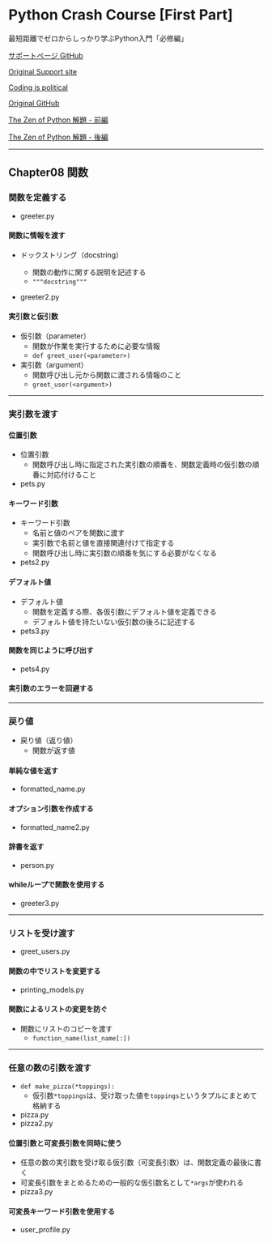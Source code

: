 # Python Crash Course [First Part]

最短距離でゼロからしっかり学ぶPython入門「必修編」

[サポートページ GitHub](https://github.com/takanory/saitan-python)

[Original Support site](https://nostarch.com/pythoncrashcourse2e)

[Coding is political](https://ehmatthes.github.io/pcc_2e/)

[Original GitHub](https://github.com/ehmatthes/pcc_2e/)

[The Zen of Python 解題 - 前編](https://atsuoishimoto.hatenablog.com/entry/20100920/1284986066)

[The Zen of Python 解題 - 後編](https://atsuoishimoto.hatenablog.com/entry/20100926/1285508015)

---

## Chapter08 関数

### 関数を定義する

- greeter.py

#### 関数に情報を渡す

- ドックストリング（docstring）
  - 関数の動作に関する説明を記述する
  - `"""docstring"""`

- greeter2.py

#### 実引数と仮引数

- 仮引数（parameter）
  - 関数が作業を実行するために必要な情報
  - `def greet_user(<parameter>)`
- 実引数（argument）
  - 関数呼び出し元から関数に渡される情報のこと
  - `greet_user(<argument>)`

---

### 実引数を渡す

#### 位置引数

- 位置引数
  - 関数呼び出し時に指定された実引数の順番を、関数定義時の仮引数の順番に対応付けること
- pets.py

#### キーワード引数

- キーワード引数
  - 名前と値のペアを関数に渡す
  - 実引数で名前と値を直接関連付けて指定する
  - 関数呼び出し時に実引数の順番を気にする必要がなくなる
- pets2.py

#### デフォルト値

- デフォルト値
  - 関数を定義する際、各仮引数にデフォルト値を定義できる
  - デフォルト値を持たいない仮引数の後ろに記述する
- pets3.py

#### 関数を同じように呼び出す

- pets4.py

#### 実引数のエラーを回避する

---

### 戻り値

- 戻り値（返り値）
  - 関数が返す値

#### 単純な値を返す

- formatted_name.py

#### オプション引数を作成する

- formatted_name2.py

#### 辞書を返す

- person.py

#### whileループで関数を使用する

- greeter3.py

---

### リストを受け渡す

- greet_users.py

#### 関数の中でリストを変更する

- printing_models.py

#### 関数によるリストの変更を防ぐ

- 関数にリストのコピーを渡す
  - `function_name(list_name[:])`

---

### 任意の数の引数を渡す

- `def make_pizza(*toppings):`
  - 仮引数`*toppings`は、受け取った値を`toppings`というタプルにまとめて格納する
- pizza.py
- pizza2.py

#### 位置引数と可変長引数を同時に使う

- 任意の数の実引数を受け取る仮引数（可変長引数）は、関数定義の最後に書く
- 可変長引数をまとめるための一般的な仮引数名として`*args`が使われる
- pizza3.py

#### 可変長キーワード引数を使用する

- user_profile.py
